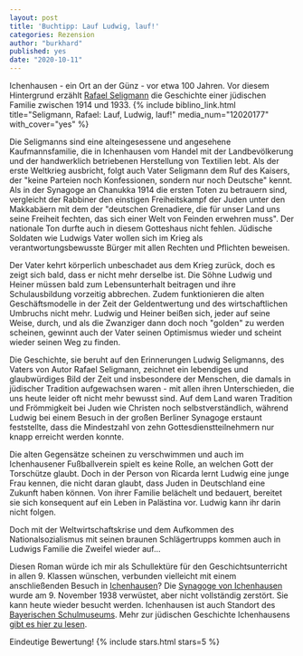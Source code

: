 ```yaml
---
layout: post
title: 'Buchtipp: Lauf Ludwig, lauf!'
categories: Rezension
author: "burkhard"
published: yes
date: "2020-10-11"
---
```


Ichenhausen - ein Ort an der Günz - vor etwa 100 Jahren. Vor diesem Hintergrund erzählt [Rafael Seligmann](https://de.wikipedia.org/wiki/Rafael_Seligmann) die Geschichte einer jüdischen Familie zwischen 1914 und 1933.
{% include biblino_link.html title="Seligmann, Rafael: Lauf, Ludwig, lauf!" media_num="12020177" with_cover="yes" %} 

Die Seligmanns sind eine alteingesessene und angesehene Kaufmannsfamilie, die in Ichenhausen vom Handel mit der Landbevölkerung und der handwerklich betriebenen Herstellung von Textilien lebt. Als der erste Weltkrieg ausbricht, folgt auch Vater Seligmann dem Ruf des Kaisers, der "keine Parteien noch Konfessionen, sondern nur noch Deutsche" kennt. Als in der Synagoge an Chanukka 1914 die ersten Toten zu betrauern sind, vergleicht der Rabbiner den einstigen Freiheitskampf der Juden unter den Makkabäern mit dem der "deutschen Grenadiere, die für unser Land uns seine Freiheit fechten, das sich einer Welt von Feinden erwehren muss". Der nationale Ton durfte auch in diesem Gotteshaus nicht fehlen. Jüdische Soldaten wie Ludwigs Vater wollen sich im Krieg als verantwortungsbewusste Bürger mit allen Rechten und Pflichten beweisen. 

Der Vater kehrt körperlich unbeschadet aus dem Krieg zurück, doch es zeigt sich bald, dass er nicht mehr derselbe ist. Die Söhne Ludwig und Heiner müssen bald zum Lebensunterhalt beitragen und ihre Schulausbildung vorzeitig abbrechen. Zudem funktionieren die alten Geschäftsmodelle in der Zeit der Geldentwertung und des wirtschaftlichen Umbruchs nicht mehr. Ludwig und Heiner beißen sich, jeder auf seine Weise, durch, und als die Zwanziger dann doch noch "golden" zu werden scheinen, gewinnt auch der Vater seinen Optimismus wieder und scheint wieder seinen Weg zu finden.

Die Geschichte, sie beruht auf den Erinnerungen Ludwig Seligmanns, des Vaters von Autor Rafael Seligmann, zeichnet ein lebendiges und glaubwürdiges Bild der Zeit und insbesondere der Menschen, die damals in jüdischer Tradition aufgewachsen waren - mit allen ihren Unterschieden, die uns heute leider oft nicht mehr bewusst sind. Auf dem Land waren Tradition und Frömmigkeit bei Juden wie Christen noch selbstverständlich, während Ludwig bei einem Besuch in der großen Berliner Synagoge erstaunt feststellte, dass die Mindestzahl von zehn Gottesdienstteilnehmern nur knapp erreicht werden konnte. 

Die alten Gegensätze scheinen zu verschwimmen und auch im Ichenhausener Fußballverein spielt es keine Rolle, an welchen Gott der Torschütze glaubt. Doch in der Person von Ricarda lernt Ludwig eine junge Frau kennen, die nicht daran glaubt, dass Juden in Deutschland eine Zukunft haben können. Von ihrer Familie belächelt und bedauert, bereitet sie sich konsequent auf ein Leben in Palästina vor. Ludwig kann ihr darin nicht folgen.

Doch mit der Weltwirtschaftskrise und dem Aufkommen des Nationalsozialismus mit seinen braunen Schlägertrupps kommen auch in Ludwigs Familie die Zweifel wieder auf...

Diesen Roman würde ich mir als Schullektüre für den Geschichtsunterricht in allen 9. Klassen wünschen, verbunden vielleicht mit einem anschließenden Besuch in [Ichenhausen](https://de.wikipedia.org/wiki/Ichenhausen)? Die [Synagoge von Ichenhausen](https://www.museen-in-bayern.de/das-museumsportal/museen/museen/?no_cache=1&tx_landesstelle_searchmuseum%5Bmid%5D=582&L=0) wurde am 9. November 1938 verwüstet, aber nicht vollständig zerstört. Sie kann heute wieder besucht werden. Ichenhausen ist auch Standort des [Bayerischen Schulmuseums](https://www.schulmuseum-ichenhausen.de/). Mehr zur jüdischen Geschichte Ichenhausens [gibt es hier zu lesen](https://www.jüdische-gemeinden.de/index.php/gemeinden/h-j/976-ichenhausen-schwaben-bayern).

Eindeutige Bewertung! {% include stars.html stars=5 %}

